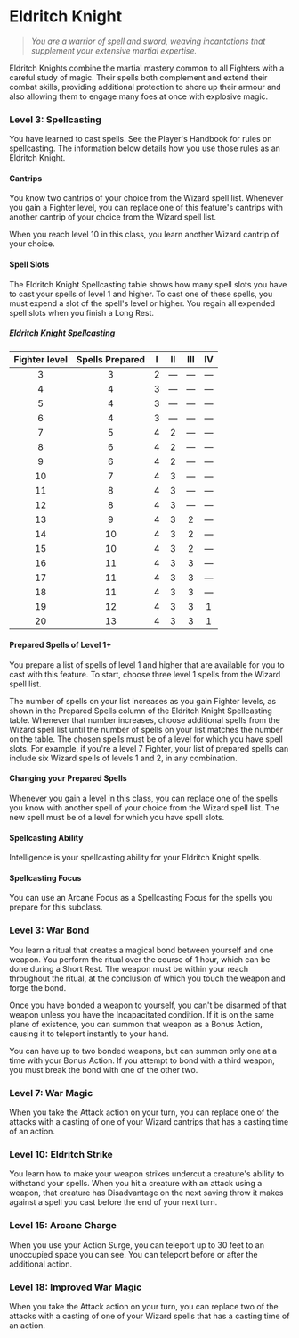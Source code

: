 # Eldritch Knight

> *You are a warrior of spell and sword, weaving incantations that supplement your extensive martial expertise.*

Eldritch Knights combine the martial mastery common to all Fighters with a careful study of magic. Their spells both complement and extend their combat skills, providing additional protection to shore up their armour and also allowing them to engage many foes at once with explosive magic.

### Level 3: Spellcasting

You have learned to cast spells. See the Player's Handbook for rules on spellcasting. The information below details how you use those rules as an Eldritch Knight.

#### Cantrips 

You know two cantrips of your choice from the Wizard spell list. Whenever you gain a Fighter level, you can replace one of this feature's cantrips with another cantrip of your choice from the Wizard spell list.

When you reach level 10 in this class, you learn another Wizard cantrip of your choice.

#### Spell Slots

The Eldritch Knight Spellcasting table shows how many spell slots you have to cast your spells of level 1 and higher. To cast one of these spells, you must expend a slot of the spell's level or higher. You regain all expended spell slots when you finish a Long Rest.

##### Eldritch Knight Spellcasting

| Fighter level | Spells Prepared | I | II | III | IV |
|:---:|:---:|:---:|:---:|:---:|:---:|
| 3 | 3 | 2 | — | — | — |
| 4 | 4 | 3 | — | — | — |
| 5 | 4 | 3 | — | — | — |
| 6 | 4 | 3 | — | — | — |
| 7 | 5 | 4 | 2 | — | — |
| 8 | 6 | 4 | 2 | — | — |
| 9 | 6 | 4 | 2 | — | — |
| 10 | 7 | 4 | 3 | — | — |
| 11 | 8 | 4 | 3 | — | — |
| 12 | 8 | 4 | 3 | — | — |
| 13 | 9 | 4 | 3 | 2 | — |
| 14 | 10 | 4 | 3 | 2 | — |
| 15 | 10 | 4 | 3 | 2 | — |
| 16 | 11 | 4 | 3 | 3 | — |
| 17 | 11 | 4 | 3 | 3 | — |
| 18 | 11 | 4 | 3 | 3 | — |
| 19 | 12 | 4 | 3 | 3 | 1 |
| 20 | 13 | 4 | 3 | 3 | 1 |

#### Prepared Spells of Level 1+

You prepare a list of spells of level 1 and higher that are available for you to cast with this feature. To start, choose three level 1 spells from the Wizard spell list.

The number of spells on your list increases as you gain Fighter levels, as shown in the Prepared Spells column of the Eldritch Knight Spellcasting table. Whenever that number increases, choose additional spells from the Wizard spell list until the number of spells on your list matches the number on the table. The chosen spells must be of a level for which you have spell slots. For example, if you're a level 7 Fighter, your list of prepared spells can include six Wizard spells of levels 1 and 2, in any combination.

#### Changing your Prepared Spells

Whenever you gain a level in this class, you can replace one of the spells you know with another spell of your choice from the Wizard spell list. The new spell must be of a level for which you have spell slots.

#### Spellcasting Ability

Intelligence is your spellcasting ability for your Eldritch Knight spells.

#### Spellcasting Focus

You can use an Arcane Focus as a Spellcasting Focus for the spells you prepare for this subclass.

### Level 3: War Bond

You learn a ritual that creates a magical bond between yourself and one weapon. You perform the ritual over the course of 1 hour, which can be done during a Short Rest. The weapon must be within your reach throughout the ritual, at the conclusion of which you touch the weapon and forge the bond.

Once you have bonded a weapon to yourself, you can't be disarmed of that weapon unless you have the Incapacitated condition. If it is on the same plane of existence, you can summon that weapon as a Bonus Action, causing it to teleport instantly to your hand.

You can have up to two bonded weapons, but can summon only one at a time with your Bonus Action. If you attempt to bond with a third weapon, you must break the bond with one of the other two.

### Level 7: War Magic

When you take the Attack action on your turn, you can replace one of the attacks with a casting of one of your Wizard cantrips that has a casting time of an action.
 
### Level 10: Eldritch Strike

You learn how to make your weapon strikes undercut a creature's ability to withstand your spells. When you hit a creature with an attack using a weapon, that creature has Disadvantage on the next saving throw it makes against a spell you cast before the end of your next turn.

### Level 15: Arcane Charge

When you use your Action Surge, you can teleport up to 30 feet to an unoccupied space you can see. You can teleport before or after the additional action.

### Level 18: Improved War Magic

When you take the Attack action on your turn, you can replace two of the attacks with a casting of one of your Wizard spells that has a casting time of an action.
